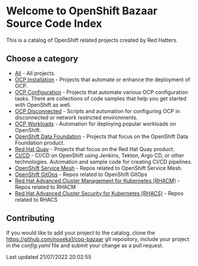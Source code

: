 # Welcome to OpenShift Bazaar Source Code Index

This is a catalog of OpenShift related projects created by Red Hatters.

## Choose a category
* [All](All.Stars.md) - All projects.
* [OCP Installation](OCP%20Installation.Stars.md) - Projects that automate or enhance the deployment of OCP.
* [OCP Configuration](OCP%20Configuration.Stars.md) - Projects that automate various OCP configuration tasks. There are collections of code samples that help you get started with OpenShift as well.
* [OCP Disconnected](OCP%20Disconnected.Stars.md) - Scripts and automation for configuring OCP in disconnected or network restricted environments.
* [OCP Workloads](OCP%20Workloads.Stars.md) - Automation for deploying popular workloads on OpenShift.
* [OpenShift Data Foundation](OpenShift%20Data%20Foundation.Stars.md) - Projects that focus on the OpenShift Data Foundation product.
* [Red Hat Quay](Red%20Hat%20Quay.Stars.md) - Projects that focus on the Red Hat Quay product.
* [CI/CD](CI_CD.Stars.md) - CI/CD on OpenShift using Jenkins, Tekton, Argo CD, or other technologies. Automation and sample code for creating CI/CD pipelines.
* [OpenShift Service Mesh](OpenShift%20Service%20Mesh.Stars.md) - Repos related to OpenShift Service Mesh.
* [OpenShift GitOps](OpenShift%20GitOps.Stars.md) - Repos related to OpenShift GitOps
* [Red Hat Advanced Cluster Management for Kubernetes (RHACM)](Red%20Hat%20Advanced%20Cluster%20Management%20for%20Kubernetes%20%28RHACM%29.Stars.md) - Repos related to RHACM
* [Red Hat Advanced Cluster Security for Kubernetes (RHACS)](Red%20Hat%20Advanced%20Cluster%20Security%20for%20Kubernetes%20%28RHACS%29.Stars.md) - Repos related to RHACS

## Contributing
If you would like to add your project to the catalog, clone the https://github.com/noseka1/cop-bazaar git repository, include your project in the *config.yaml* file and submit your change as a pull request.

Last updated 21/07/2022 20:02:55